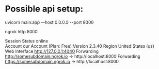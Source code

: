 # Possible api setup:


uvicorn main:app --host 0.0.0.0 --port 8000

ngrok http 8000

Session Status                online<br>
Account                       our Account (Plan: Free)
Version                       2.3.40
Region                        United States (us)
Web Interface                 http://127.0.0.1:4040
Forwarding                    http://somesubdomain.ngrok.io -> http://localhost:8000
Forwarding                    https://somesubdomain.ngrok.io -> http://localhost:8000


